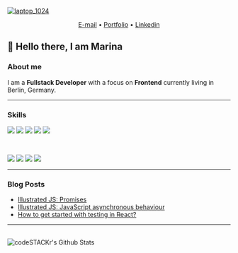 [![laptop_1024](https://user-images.githubusercontent.com/45233290/89353700-400a5680-d6b7-11ea-8e81-7ec12221daf6.jpg)](https://marinafroes.github.io/Portfolio/)

<p align="center">
  <a href="mailto:facosta.marina@gmail.com">E-mail</a> •
  <a href="https://marinafroes.github.io/Portfolio/" target="_blank">Portfolio</a> •
  <a href="https://www.linkedin.com/in/marina-froes-a-costa/" target="_blank">Linkedin</a>
</p>

## &#128406; Hello there, I am Marina

### About me

I am a **Fullstack Developer** with a focus on **Frontend** currently living in Berlin, Germany.

---

### Skills

![](https://img.shields.io/badge/markup-HTML5-informational?style=flat-square&logo=HTML5&logoColor=white&color=blue)
![](https://img.shields.io/badge/library-React-informational?style=flat-square&logo=React&logoColor=white&color=blue)
![](https://img.shields.io/badge/states-Redux-informational?style=flat-square&logo=Redux&logoColor=white&color=blue)
![](https://img.shields.io/badge/styles-CSS3-informational?style=flat-square&logo=CSS3&logoColor=white&color=blue)
![](https://img.shields.io/badge/styles-Sass-informational?style=flat-square&logo=Sass&logoColor=white&color=blue)

<br>

![](https://img.shields.io/badge/code-JavaScript-informational?style=flat-square&logo=JavaScript&logoColor=white&color=blue)
![](https://img.shields.io/badge/code-TypeScript-informational?style=flat-square&logo=typeScript&logoColor=white&color=blue)
![](https://img.shields.io/badge/code-Node.js-informational?style=flat-square&logo=Node.js&logoColor=white&color=blue)
![](https://img.shields.io/badge/DB-MongoDB-informational?style=flat-square&logo=MongoDB&logoColor=white&color=blue)

---

### Blog Posts

<!-- BLOG-POST-LIST:START -->
- [Illustrated JS: Promises](https://dev.to/marinafroes/illustrated-js-promises-5ed7)
- [Illustrated JS: JavaScript asynchronous behaviour](https://dev.to/marinafroes/illustrated-js-javascript-asynchronous-behaviour-1akc)
- [How to get started with testing in React?](https://dev.to/marinafroes/how-to-get-started-with-testing-in-react-11mg)
<!-- BLOG-POST-LIST:END -->

---

<br />
<img align="left" alt="codeSTACKr's Github Stats" src="https://github-readme-stats.vercel.app/api?username=MarinaFroes&show_icons=true&hide_border=true" />
